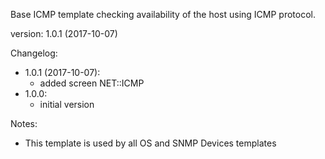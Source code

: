 Base ICMP template checking availability of the host using ICMP protocol.

version: 1.0.1 (2017-10-07)

Changelog:
- 1.0.1 (2017-10-07):
  - added screen NET::ICMP
- 1.0.0:
  - initial version

Notes:
- This template is used by all OS and SNMP Devices templates
